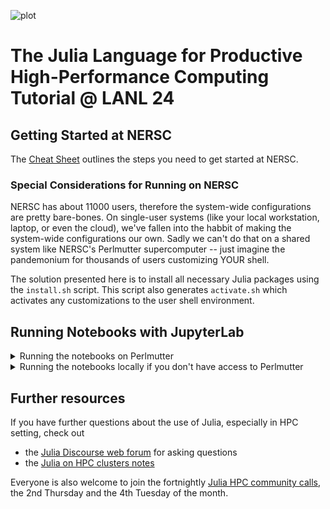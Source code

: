 ![plot](./assets/banner.png)


# The Julia Language for Productive High-Performance Computing Tutorial @ LANL 24

## Getting Started at NERSC

The [Cheat Sheet](./Cheat%20Sheet.pdf) outlines the steps you need to get started at NERSC.  

### Special Considerations for Running on NERSC

NERSC has about 11000 users, therefore the system-wide configurations are
pretty bare-bones. On single-user systems (like your local workstation, laptop,
or even the cloud), we've fallen into the habbit of making the system-wide
configurations our own. Sadly we can't do that on a shared system like NERSC's
Perlmutter supercomputer -- just imagine the pandemonium for thousands of users
customizing YOUR shell.

The solution presented here is to install all necessary Julia packages using
the `install.sh` script. This script also generates `activate.sh` which
activates any customizations to the user shell environment.

## Running Notebooks with JupyterLab

<details>
<summary>
    Running the notebooks on Perlmutter
</summary>

### On NERSC

Jupyter on HPC is a little different from running it locally or in the cloud.
These instructiosn are based on NERSC's 
[official documentation for Jupyter](https://docs.nersc.gov/services/jupyter/) 
The key difference is that you need to use the `install.sh` script to put the
Jupyer kernel specs in the location that JupyterHub expects
(`~/.local/share/jupyter/kernels`). The `install.sh` script does the following:

1. Installing a single-threaded and a multi-threaded kernel (the multi-threaded
   kernel is different form the single-threaded case because sets the
   `JULIA_NUM_THREADS` environment variable) into the user environment (where
   Jupyter Hub expects to find kernels).

2. Intializes the user's Julia environment and makes sure IJulia is installed.

These steps basically make use of the existing Julia infrastructure at NERSC to
streamline the steps detailed in "Running Locally" below.

### Step-By-Step Guide for setting up Juputer Kernels at NERSC:


1. Go to https://jupyter.nersc.gov and log in with your credentials -- you should see soemthing like this:
<img width="825" alt="image" src="https://github.com/user-attachments/assets/7abc3be2-1ad2-43f4-b2d1-fe6e7b5e8e5a">
You might not see the bright red “stop” button, and probably fewer rows/columns – that’s OK. Select “Server” in the “Login Node” column and “Perlmutter” row (red box)

2. After a short while, you should see a blue button (with a “+” sign) in the top left hand corner. Push it, and then select “Terminal” (you might need to scroll)
<img width="818" alt="image" src="https://github.com/user-attachments/assets/c642bfec-d525-4d87-a53b-16625e16ed81">

3. If you did everything correctly, you should see a terminal window in the left-hand tab:
<img width="793" alt="image" src="https://github.com/user-attachments/assets/a7d0a60f-e20c-465d-89c8-433fb146b5d7">

4. Clone the tutorial repository:
```sh
git clone https://github.com/JuliaParallel/julia-hpc-tutorial-siam-cse25.git
```

5. Enter the tutorial folder:
```sh
git clone https://github.com/JuliaParallel/julia-hpc-tutorial-siam-cse25.git
cd julia-hpc-tutorial-siam-cse25
```

6. Run the install script:
```sh
./install.sh
```
(this might take some time – that’s OK)

</details>

<details>
<summary>
    Running the notebooks locally if you don't have access to Perlmutter
</summary>

### Locally

Clone this repository (make sure to [install Git](https://git-scm.com/book/en/v2/Getting-Started-Installing-Git)) and then enter inside the new directory by running the following commands in a terminal (we recommend using [PowerShell](https://learn.microsoft.com/en-us/powershell/scripting/overview?view=powershell-7.4) if on Windows):

```sh
git clone https://github.com/JuliaParallel/julia-hpc-tutorial-sc24
cd julia-hpc-tutorial-sc24
```

After [installing Julia](https://julialang.org/downloads/), start it with
```sh
julia --project=.
```

and then inside the Julia [REPL](https://en.wikipedia.org/wiki/Read%E2%80%93eval%E2%80%93print_loop) you can run [JupyterLab](https://jupyterlab.readthedocs.io/en/latest/) with

```julia
# Necessary only the first time, to instantiate the environment
using Pkg
Pkg.instantiate()

# Set the number of threads used by julia inside  Jupyter
ENV["JULIA_NUM_THREADS"] = "auto"

# Run JupyterLab
import IJulia
IJulia.jupyterlab()
```

This should open a tab in your default browser showing the JupyterLab interface.

### Using a Docker container

We also provide a [Docker image](https://github.com/JuliaParallel/julia-hpc-tutorial-sc24/pkgs/container/julia-hpc-tutorial-sc24) (built for `linux/amd64` and `linux/arm64`) for running the notebook, which you can pull with

```sh
docker pull ghcr.io/juliaparallel/julia-hpc-tutorial-sc24:main
```

[JupyterLab](https://jupyterlab.readthedocs.io/en/latest/) can then be run on MacOS or Linux with

```sh
docker run -p 8888:8888 ghcr.io/juliaparallel/julia-hpc-tutorial-sc24:main julia -e 'import Conda; run(`$(joinpath(Conda.SCRIPTDIR, "jupyter")) lab --allow-root --ip 0.0.0.0 --port 8888`)'
```

or if using PowerShell on Windows with

```PowerShell
docker run -p 8888:8888 ghcr.io/juliaparallel/julia-hpc-tutorial-sc24:main julia -e 'import Conda; run(`$(joinpath(Conda.SCRIPTDIR, """""jupyter""""")) lab --allow-root --ip 0.0.0.0 --port 8888`)'
```

This will launch JupyterLabl within the container, and if successful you should see a message similar to

```
    To access the server, open this file in a browser:
        file:///root/.local/share/jupyter/runtime/jpserver-13-open.html
    Or copy and paste one of these URLs:
        http://7a88b848fcf0:8888/lab?token=4775e74fd85e95632e1cfeb32753eb3d009ca0fb76fca3b0
        http://127.0.0.1:8888/lab?token=4775e74fd85e95632e1cfeb32753eb3d009ca0fb76fca3b0
```

where `4775e74fd85e95632e1cfeb32753eb3d009ca0fb76fca3b0` in the URL will be replaced with another random alphanumeric string.
The JupyterLab environment is accessed as a web app, so you should open a browser window and navigate to the `http://127.0.0.1:8888/lab?token=....` URL indicated in the message to open the JupyterLab interface.
If you get `Unable to connect` message or similar when trying to open the URL, you may need to replace the `0.0.0.0` component with `localhost`, so for the example above you would navigate to `http://localhost:8888/lab?token=4775e74fd85e95632e1cfeb32753eb3d009ca0fb76fca3b0`.

### GitHub Codespaces

> [!NOTE]
> GitHub Codespaces is a convenient environment for running notebooks on the web for free, but the resources on the free plan are limited, and parallel scaling efficiency may be be poor in some cases.

You can also take advantage of the ability of [GitHub Codespaces](https://github.com/features/codespaces) to run custom web apps.
Go go the [Codespaces page of this repository](https://github.com/JuliaParallel/julia-hpc-tutorial-sc24/codespaces), click on the green button on the top right "Create codespace on main" and wait a few seconds for the codespace to start.
In the bottom panel, go to the "Terminal" tab (other tabs should be "Problems", "Output", "Debug console", "Ports") and when you see the message (this can take a few seconds to appear after the codespace started, hold on)

```
    To access the server, open this file in a browser:
        file:///root/.local/share/jupyter/runtime/jpserver-13-open.html
    Or copy and paste one of these URLs:
        http://7a88b848fcf0:8888/lab
        http://127.0.0.1:8888/lab
```

go to the "Ports" tab, right click on the port 8888 and click on "Open in browser" (alternatively, click on the globe-shaped button under the "Forwarded Addresses" column).
This will open the JupyterLab landing page in a new tab in your browser.

If you want to make your app accessible to others (please remember to make sure there's no sensitive or private data in it!), navigate to the "Ports" tab, right click on the port 8888 and then "Port visibility" -> "Public".

The `.devcontainer` used here has been adapted from the [Julia workshop for the UCL Festival of Digital Research & Scholarship 2024](https://github.com/UCL-ARC/julia-workshop), in turn based on the [Zero-setup R workshops with GitHub Codespaces](https://github.com/revodavid/devcontainers-rstudio) repository presented at [rstudio::conf 2022](https://rstudioconf2022.sched.com/event/11iag/zero-setup-r-workshops-with-github-codespaces).

</details>

## Further resources

If you have further questions about the use of Julia, especially in HPC setting, check out

* the [Julia Discourse web forum](https://discourse.julialang.org/) for asking questions
* the [Julia on HPC clusters notes](https://juliahpc.github.io/)

Everyone is also welcome to join the fortnightly [Julia HPC community calls](https://julialang.org/community/#events), the 2nd Thursday and the 4th Tuesday of the month.
